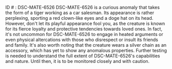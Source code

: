 ID # : DSC-MATE-6526
DSC-MATE-6526 is a curious anomaly that takes the form of a tiger working as a car salesman. Its appearance is rather perplexing, sporting a red clown-like eyes and a doge hat on its head. However, don't let its playful appearance fool you, as the creature is known for its fierce loyalty and protective tendencies towards loved ones. In fact, it's not uncommon for DSC-MATE-6526 to engage in heated arguments or even physical altercations with those who disrespect or insult its friends and family. It's also worth noting that the creature wears a silver chain as an accessory, which has yet to show any anomalous properties. Further testing is needed to understand the full extent of DSC-MATE-6526's capabilities and nature. Until then, it is to be monitored closely and with caution.